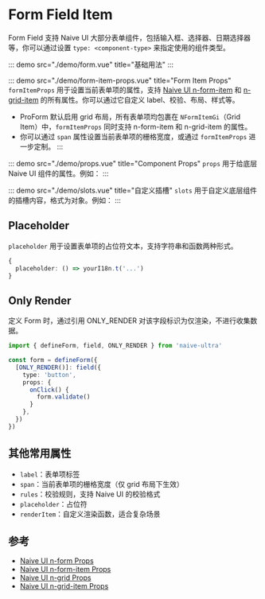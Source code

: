 # Form Field Item

Form Field 支持 Naive UI 大部分表单组件，包括输入框、选择器、日期选择器等，你可以通过设置 `type: <component-type>` 来指定使用的组件类型。

::: demo src="./demo/form.vue" title="基础用法"
:::

::: demo src="./demo/form-item-props.vue" title="Form Item Props"
`formItemProps` 用于设置当前表单项的属性，支持 [Naive UI n-form-item](https://www.naiveui.com/zh-CN/os-theme/components/form#FormItem-Props) 和 [n-grid-item](https://www.naiveui.com/zh-CN/os-theme/components/grid#GridItem-Props) 的所有属性。你可以通过它自定义 label、校验、布局、样式等。

- ProForm 默认启用 grid 布局，所有表单项均包裹在 `NFormItemGi`（Grid Item）中，`formItemProps` 同时支持 n-form-item 和 n-grid-item 的属性。
- 你可以通过 `span` 属性设置当前表单项的栅格宽度，或通过 `formItemProps` 进一步定制。
:::

::: demo src="./demo/props.vue" title="Component Props"
`props` 用于给底层 Naive UI 组件的属性。例如：
:::

::: demo src="./demo/slots.vue" title="自定义插槽"
`slots` 用于自定义底层组件的插槽内容，格式为对象。例如：
:::

## Placeholder

`placeholder` 用于设置表单项的占位符文本，支持字符串和函数两种形式。

```ts
{
  placeholder: () => yourI18n.t('...')
}
```

## Only Render

定义 Form 时，通过引用 ONLY_RENDER 对该字段标识为仅渲染，不进行收集数据。

```ts
import { defineForm, field, ONLY_RENDER } from 'naive-ultra'

const form = defineForm({
  [ONLY_RENDER()]: field({
    type: 'button',
    props: {
      onClick() {
        form.validate()
      }
    },
  })
})
```

## 其他常用属性

- `label`：表单项标签
- `span`：当前表单项的栅格宽度（仅 grid 布局下生效）
- `rules`：校验规则，支持 Naive UI 的校验格式
- `placeholder`：占位符
- `renderItem`：自定义渲染函数，适合复杂场景

## 参考

- [Naive UI n-form Props](https://www.naiveui.com/zh-CN/os-theme/components/form#Form-Props)
- [Naive UI n-form-item Props](https://www.naiveui.com/zh-CN/os-theme/components/form#FormItem-Props)
- [Naive UI n-grid Props](https://www.naiveui.com/zh-CN/os-theme/components/grid#Grid-Props)
- [Naive UI n-grid-item Props](https://www.naiveui.com/zh-CN/os-theme/components/grid#GridItem-Props)
